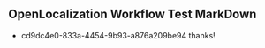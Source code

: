 ## OpenLocalization Workflow Test MarkDown
* cd9dc4e0-833a-4454-9b93-a876a209be94 thanks!

<!--HONumber=Jul16_HO4-->



